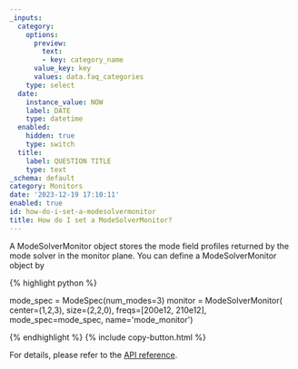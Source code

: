 ```yaml
---
_inputs:
  category:
    options:
      preview:
        text:
        - key: category_name
      value_key: key
      values: data.faq_categories
    type: select
  date:
    instance_value: NOW
    label: DATE
    type: datetime
  enabled:
    hidden: true
    type: switch
  title:
    label: QUESTION TITLE
    type: text
_schema: default
category: Monitors
date: '2023-12-19 17:10:11'
enabled: true
id: how-do-i-set-a-modesolvermonitor
title: How do I set a ModeSolverMonitor?
---
```


A ModeSolverMonitor object stores the mode field profiles returned by the mode solver in the monitor plane. You can define a ModeSolverMonitor object by

<div markdown class="code-snippet">{% highlight python %}

mode_spec = ModeSpec(num_modes=3)
monitor = ModeSolverMonitor(
    center=(1,2,3),
    size=(2,2,0),
    freqs=[200e12, 210e12],
    mode_spec=mode_spec,
    name='mode_monitor')

{% endhighlight %}
{% include copy-button.html %}
</div>

For details, please refer to the [API reference](https://docs.flexcompute.com/projects/tidy3d/en/stable/_autosummary/tidy3d.ModeSolverMonitor.html).